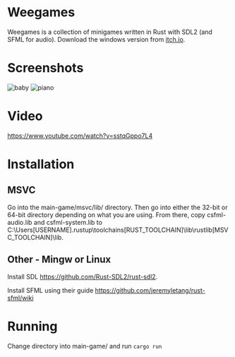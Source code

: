 # Weegames
Weegames is a collection of minigames written in Rust with SDL2 (and SFML for audio). Download the windows version from [itch.io](https://yeahross.itch.io/weegames).

# Screenshots
![baby](https://img.itch.zone/aW1hZ2UvNjYyNjQ3LzM1Njg1NjkuanBn/original/EjnlNA.jpg)
![piano](https://img.itch.zone/aW1hZ2UvNjYyNjQ3LzM1Njg1NjguanBn/original/0LpPjA.jpg)

# Video

https://www.youtube.com/watch?v=sstqGppo7L4

# Installation
## MSVC
Go into the main-game/msvc/lib/ directory. Then go into either the 32-bit or 64-bit directory depending on what you are using. From there, copy csfml-audio.lib and csfml-system.lib to C:\Users\[USERNAME]\.rustup\toolchains\[RUST_TOOLCHAIN]\lib\rustlib\[MSVC_TOOLCHAIN]\lib.
## Other - Mingw or Linux
Install SDL https://github.com/Rust-SDL2/rust-sdl2.

Install SFML using their guide https://github.com/jeremyletang/rust-sfml/wiki

# Running
Change directory into main-game/ and run ``cargo run``
